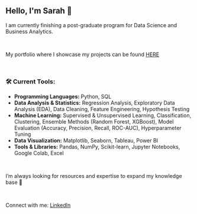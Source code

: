 ## Hello, I'm Sarah 👋 
I am currently finishing a post-graduate program for Data Science and Business Analytics.

<br/>

My portfolio where I showcase my projects can be found [HERE](xx)  

<br/>

### 🛠️ **Current Tools:**
  - **Programming Languages:** Python, SQL
  - **Data Analysis & Statistics:** Regression Analysis, Exploratory Data Analysis (EDA), Data Cleaning, Feature Engineering, Hypothesis Testing
  - **Machine Learning:** Supervised & Unsupervised Learning, Classification, Clustering, Ensemble Methods (Random Forest, XGBoost), Model Evaluation (Accuracy, Precision, Recall, ROC-AUC), Hyperparameter   Tuning
  - **Data Visualization:** Matplotlib, Seaborn, Tableau, Power BI
  - **Tools & Libraries:** Pandas, NumPy, Scikit-learn, Jupyter Notebooks, Google Colab, Excel

<br/>

I’m always looking for resources and expertise to expand my knowledge base 🔎

<br/>

Connect with me: [LinkedIn](https://www.linkedin.com/in/sarah-ortega-b60150165/)



